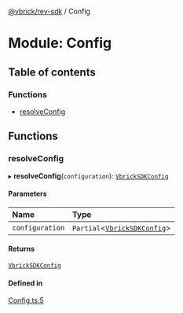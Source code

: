 [@vbrick/rev-sdk](../README.md) / Config

# Module: Config

## Table of contents

### Functions

- [resolveConfig](Config.md#resolveconfig)

## Functions

### resolveConfig

▸ **resolveConfig**(`configuration`): [`VbrickSDKConfig`](../interfaces/VbrickSDK.VbrickSDKConfig.md)

#### Parameters

| Name | Type |
| :------ | :------ |
| `configuration` | `Partial`<[`VbrickSDKConfig`](../interfaces/VbrickSDK.VbrickSDKConfig.md)\> |

#### Returns

[`VbrickSDKConfig`](../interfaces/VbrickSDK.VbrickSDKConfig.md)

#### Defined in

[Config.ts:5](https://github.com/vbrick/rev-sdk-js/blob/cac113d/src/Config.ts#L5)
